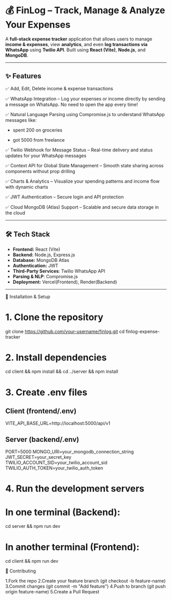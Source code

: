 # 💰 FinLog – Track, Manage & Analyze Your Expenses

A **full-stack expense tracker** application that allows users to manage **income & expenses**, view **analytics**, and even **log transactions via WhatsApp** using **Twilio API**. Built using **React (Vite)**, **Node.js**, and **MongoDB**.

---

## ✨ Features

✅ Add, Edit, Delete income & expense transactions

✅ WhatsApp Integration – Log your expenses or income directly by sending a message on WhatsApp. No need to open the app every time!

✅ Natural Language Parsing using Compromise.js to understand WhatsApp messages like:

  - spent 200 on groceries

  - got 5000 from freelance

✅ Twilio Webhook for Message Status – Real-time delivery and status updates for your WhatsApp messages

✅ Context API for Global State Management – Smooth state sharing across components without prop drilling

✅ Charts & Analytics – Visualize your spending patterns and income flow with dynamic charts

✅ JWT Authentication – Secure login and API protection

✅ Cloud MongoDB (Atlas) Support – Scalable and secure data storage in the cloud

---

## 🛠️ Tech Stack
- **Frontend:** React (Vite)
- **Backend:** Node.js, Express.js
- **Database:** MongoDB Atlas
- **Authentication:** JWT
- **Third-Party Services**: Twilio WhatsApp API
- **Parsing & NLP**: Compromise.js
- **Deployment:** Vercel(Frontend), Render(Backend)

---
🚀 Installation & Setup

# 1. Clone the repository
git clone https://github.com/your-username/finlog.git
cd finlog-expense-tracker

# 2. Install dependencies
cd client && npm install && cd ../server && npm install

# 3. Create .env files

## Client (frontend/.env)
VITE_API_BASE_URL=http://localhost:5000/api/v1

## Server (backend/.env)
PORT=5000
MONGO_URI=your_mongodb_connection_string
JWT_SECRET=your_secret_key
TWILIO_ACCOUNT_SID=your_twilio_account_sid
TWILIO_AUTH_TOKEN=your_twilio_auth_token

# 4. Run the development servers
# In one terminal (Backend):
cd server && npm run dev

# In another terminal (Frontend):
cd client && npm run dev

🤝 Contributing

1.Fork the repo
2.Create your feature branch (git checkout -b feature-name)
3.Commit changes (git commit -m "Add feature")
4.Push to branch (git push origin feature-name)
5.Create a Pull Request
